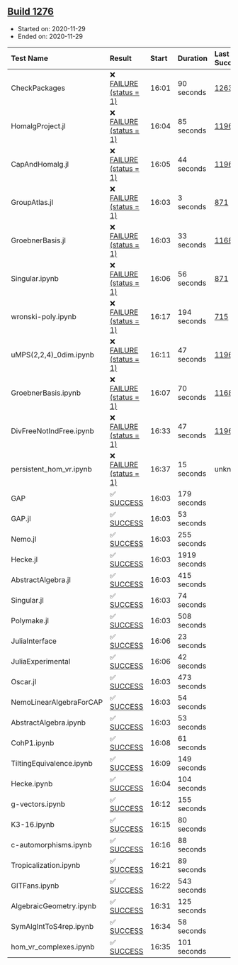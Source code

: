 ## [Build 1276](https://oscarci.mathematik.uni-kl.de/job/oscar-stable/1276/)

* Started on: 2020-11-29
* Ended on: 2020-11-29

| Test Name    | Result | Start | Duration | Last Success | First Failure |
|:-------------|:-------|:------|:---------|:-------------|:--------------|
| CheckPackages | ❌ [FAILURE (status = 1)](https://oscarci.mathematik.uni-kl.de/job/oscar-stable/1276/artifact/logs/build-1276/CheckPackages.log) | 16:01 | 90 seconds | [1263](https://oscarci.mathematik.uni-kl.de/job/oscar-stable/1263/) | [1264](https://oscarci.mathematik.uni-kl.de/job/oscar-stable/1264/) |
| HomalgProject.jl | ❌ [FAILURE (status = 1)](https://oscarci.mathematik.uni-kl.de/job/oscar-stable/1276/artifact/logs/build-1276/HomalgProject.jl.log) | 16:04 | 85 seconds | [1196](https://oscarci.mathematik.uni-kl.de/job/oscar-stable/1196/) | [1197](https://oscarci.mathematik.uni-kl.de/job/oscar-stable/1197/) |
| CapAndHomalg.jl | ❌ [FAILURE (status = 1)](https://oscarci.mathematik.uni-kl.de/job/oscar-stable/1276/artifact/logs/build-1276/CapAndHomalg.jl.log) | 16:05 | 44 seconds | [1196](https://oscarci.mathematik.uni-kl.de/job/oscar-stable/1196/) | [1197](https://oscarci.mathematik.uni-kl.de/job/oscar-stable/1197/) |
| GroupAtlas.jl | ❌ [FAILURE (status = 1)](https://oscarci.mathematik.uni-kl.de/job/oscar-stable/1276/artifact/logs/build-1276/GroupAtlas.jl.log) | 16:03 | 3 seconds | [871](https://oscarci.mathematik.uni-kl.de/job/oscar-stable/871/) | [872](https://oscarci.mathematik.uni-kl.de/job/oscar-stable/872/) |
| GroebnerBasis.jl | ❌ [FAILURE (status = 1)](https://oscarci.mathematik.uni-kl.de/job/oscar-stable/1276/artifact/logs/build-1276/GroebnerBasis.jl.log) | 16:03 | 33 seconds | [1168](https://oscarci.mathematik.uni-kl.de/job/oscar-stable/1168/) | [1169](https://oscarci.mathematik.uni-kl.de/job/oscar-stable/1169/) |
| Singular.ipynb | ❌ [FAILURE (status = 1)](https://oscarci.mathematik.uni-kl.de/job/oscar-stable/1276/artifact/logs/build-1276/Singular.ipynb.log) | 16:06 | 56 seconds | [871](https://oscarci.mathematik.uni-kl.de/job/oscar-stable/871/) | [872](https://oscarci.mathematik.uni-kl.de/job/oscar-stable/872/) |
| wronski-poly.ipynb | ❌ [FAILURE (status = 1)](https://oscarci.mathematik.uni-kl.de/job/oscar-stable/1276/artifact/logs/build-1276/wronski-poly.ipynb.log) | 16:17 | 194 seconds | [715](https://oscarci.mathematik.uni-kl.de/job/oscar-stable/715/) | [716](https://oscarci.mathematik.uni-kl.de/job/oscar-stable/716/) |
| uMPS(2,2,4)_0dim.ipynb | ❌ [FAILURE (status = 1)](https://oscarci.mathematik.uni-kl.de/job/oscar-stable/1276/artifact/logs/build-1276/uMPS-2-2-4-_0dim.ipynb.log) | 16:11 | 47 seconds | [1196](https://oscarci.mathematik.uni-kl.de/job/oscar-stable/1196/) | [1197](https://oscarci.mathematik.uni-kl.de/job/oscar-stable/1197/) |
| GroebnerBasis.ipynb | ❌ [FAILURE (status = 1)](https://oscarci.mathematik.uni-kl.de/job/oscar-stable/1276/artifact/logs/build-1276/GroebnerBasis.ipynb.log) | 16:07 | 70 seconds | [1168](https://oscarci.mathematik.uni-kl.de/job/oscar-stable/1168/) | [1169](https://oscarci.mathematik.uni-kl.de/job/oscar-stable/1169/) |
| DivFreeNotIndFree.ipynb | ❌ [FAILURE (status = 1)](https://oscarci.mathematik.uni-kl.de/job/oscar-stable/1276/artifact/logs/build-1276/DivFreeNotIndFree.ipynb.log) | 16:33 | 47 seconds | [1196](https://oscarci.mathematik.uni-kl.de/job/oscar-stable/1196/) | [1197](https://oscarci.mathematik.uni-kl.de/job/oscar-stable/1197/) |
| persistent_hom_vr.ipynb | ❌ [FAILURE (status = 1)](https://oscarci.mathematik.uni-kl.de/job/oscar-stable/1276/artifact/logs/build-1276/persistent_hom_vr.ipynb.log) | 16:37 | 15 seconds | unknown | unknown |
| GAP | ✅ [SUCCESS](https://oscarci.mathematik.uni-kl.de/job/oscar-stable/1276/artifact/logs/build-1276/GAP.log) | 16:03 | 179 seconds |  |  |
| GAP.jl | ✅ [SUCCESS](https://oscarci.mathematik.uni-kl.de/job/oscar-stable/1276/artifact/logs/build-1276/GAP.jl.log) | 16:03 | 53 seconds |  |  |
| Nemo.jl | ✅ [SUCCESS](https://oscarci.mathematik.uni-kl.de/job/oscar-stable/1276/artifact/logs/build-1276/Nemo.jl.log) | 16:03 | 255 seconds |  |  |
| Hecke.jl | ✅ [SUCCESS](https://oscarci.mathematik.uni-kl.de/job/oscar-stable/1276/artifact/logs/build-1276/Hecke.jl.log) | 16:03 | 1919 seconds |  |  |
| AbstractAlgebra.jl | ✅ [SUCCESS](https://oscarci.mathematik.uni-kl.de/job/oscar-stable/1276/artifact/logs/build-1276/AbstractAlgebra.jl.log) | 16:03 | 415 seconds |  |  |
| Singular.jl | ✅ [SUCCESS](https://oscarci.mathematik.uni-kl.de/job/oscar-stable/1276/artifact/logs/build-1276/Singular.jl.log) | 16:03 | 74 seconds |  |  |
| Polymake.jl | ✅ [SUCCESS](https://oscarci.mathematik.uni-kl.de/job/oscar-stable/1276/artifact/logs/build-1276/Polymake.jl.log) | 16:03 | 508 seconds |  |  |
| JuliaInterface | ✅ [SUCCESS](https://oscarci.mathematik.uni-kl.de/job/oscar-stable/1276/artifact/logs/build-1276/JuliaInterface.log) | 16:06 | 23 seconds |  |  |
| JuliaExperimental | ✅ [SUCCESS](https://oscarci.mathematik.uni-kl.de/job/oscar-stable/1276/artifact/logs/build-1276/JuliaExperimental.log) | 16:06 | 42 seconds |  |  |
| Oscar.jl | ✅ [SUCCESS](https://oscarci.mathematik.uni-kl.de/job/oscar-stable/1276/artifact/logs/build-1276/Oscar.jl.log) | 16:03 | 473 seconds |  |  |
| NemoLinearAlgebraForCAP | ✅ [SUCCESS](https://oscarci.mathematik.uni-kl.de/job/oscar-stable/1276/artifact/logs/build-1276/NemoLinearAlgebraForCAP.log) | 16:03 | 54 seconds |  |  |
| AbstractAlgebra.ipynb | ✅ [SUCCESS](https://oscarci.mathematik.uni-kl.de/job/oscar-stable/1276/artifact/logs/build-1276/AbstractAlgebra.ipynb.log) | 16:03 | 53 seconds |  |  |
| CohP1.ipynb | ✅ [SUCCESS](https://oscarci.mathematik.uni-kl.de/job/oscar-stable/1276/artifact/logs/build-1276/CohP1.ipynb.log) | 16:08 | 61 seconds |  |  |
| TiltingEquivalence.ipynb | ✅ [SUCCESS](https://oscarci.mathematik.uni-kl.de/job/oscar-stable/1276/artifact/logs/build-1276/TiltingEquivalence.ipynb.log) | 16:09 | 149 seconds |  |  |
| Hecke.ipynb | ✅ [SUCCESS](https://oscarci.mathematik.uni-kl.de/job/oscar-stable/1276/artifact/logs/build-1276/Hecke.ipynb.log) | 16:04 | 104 seconds |  |  |
| g-vectors.ipynb | ✅ [SUCCESS](https://oscarci.mathematik.uni-kl.de/job/oscar-stable/1276/artifact/logs/build-1276/g-vectors.ipynb.log) | 16:12 | 155 seconds |  |  |
| K3-16.ipynb | ✅ [SUCCESS](https://oscarci.mathematik.uni-kl.de/job/oscar-stable/1276/artifact/logs/build-1276/K3-16.ipynb.log) | 16:15 | 80 seconds |  |  |
| c-automorphisms.ipynb | ✅ [SUCCESS](https://oscarci.mathematik.uni-kl.de/job/oscar-stable/1276/artifact/logs/build-1276/c-automorphisms.ipynb.log) | 16:16 | 88 seconds |  |  |
| Tropicalization.ipynb | ✅ [SUCCESS](https://oscarci.mathematik.uni-kl.de/job/oscar-stable/1276/artifact/logs/build-1276/Tropicalization.ipynb.log) | 16:21 | 89 seconds |  |  |
| GITFans.ipynb | ✅ [SUCCESS](https://oscarci.mathematik.uni-kl.de/job/oscar-stable/1276/artifact/logs/build-1276/GITFans.ipynb.log) | 16:22 | 543 seconds |  |  |
| AlgebraicGeometry.ipynb | ✅ [SUCCESS](https://oscarci.mathematik.uni-kl.de/job/oscar-stable/1276/artifact/logs/build-1276/AlgebraicGeometry.ipynb.log) | 16:31 | 125 seconds |  |  |
| SymAlgIntToS4rep.ipynb | ✅ [SUCCESS](https://oscarci.mathematik.uni-kl.de/job/oscar-stable/1276/artifact/logs/build-1276/SymAlgIntToS4rep.ipynb.log) | 16:34 | 58 seconds |  |  |
| hom_vr_complexes.ipynb | ✅ [SUCCESS](https://oscarci.mathematik.uni-kl.de/job/oscar-stable/1276/artifact/logs/build-1276/hom_vr_complexes.ipynb.log) | 16:35 | 101 seconds |  |  |
